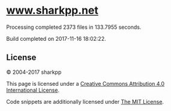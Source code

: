 # www.sharkpp.net

Processing completed 2373 files in 133.7955 seconds.

Build completed on 2017-11-16 18:02:22.

## License

&copy; 2004-2017 sharkpp

This page is licensed under a [Creative Commons Attribution 4.0 International License](http://creativecommons.org/licenses/by/4.0/).

Code snippets are additionally licensed under [The MIT License](http://opensource.org/licenses/MIT).
